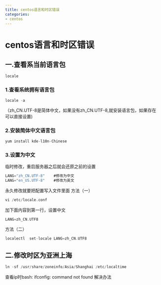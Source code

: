 ```yaml
---
title: centos语言和时区错误
categories:
- centos
---
```

# centos语言和时区错误

## 一.查看系当前语言包
```c
locale
```

### 1.查看系统拥有语言包
```c
locale -a
```
（zh_CN.UTF-8是简体中文，如果没有zh_CN.UTF-8,就安装语言包，如果存在可以直接设置)

### 2.安装简体中文语言包
```c
yum install kde-l10n-Chinese
```
### 3.设置为中文
临时修改，重启服务器之后就会还原之前的设置
```c
LANG="zh_CN.UTF-8"    #修改为中文
LANG="en_US.UTF-8"    #修改为英文
```
永久修改就要把配置写入文件里面
方法（一）
```c
vi /etc/locale.conf
```

加下面内容到第一行，设置中文
```c
LANG=zh_CN.UTF8
```
方法（二）
```c
localectl  set-locale LANG=zh_CN.UTF8
```

## 二.修改时区为亚洲上海
```c
ln -sf /usr/share/zoneinfo/Asia/Shanghai /etc/localtime
```

查看ip时bash: ifconfig: command not found 解决办法